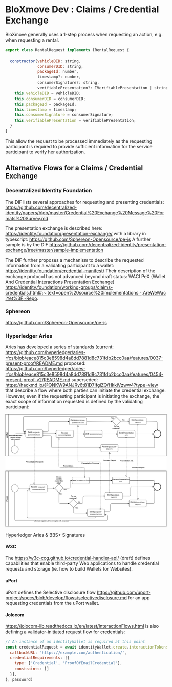 # BloXmove Dev : Claims / Credential Exchange 

BloXmove generally uses a 1-step process when requesting an action, e.g. when requesting a rental.

```javascript
export class RentalRequest implements IRentalRequest {

  constructor(vehicleDID: string,
              consumerDID: string,
              packageId: number,
              timestamp?: number,
              consumerSignature?: string,
              verifiablePresentation?: IVerifiablePresentation | string) {
    this.vehicleDID = vehicleDID;
    this.consumerDID = consumerDID;
    this.packageId = packageId;
    this.timestamp = timestamp;
    this.consumerSignature = consumerSignature;
    this.verifiablePresentation = verifiablePresentation;
  }
}
```

This allow the request to be processed immediately as the requesting participant is required to provide sufficient information for the service participant to verify her authorization.

## Alternative Flows for a Claims / Credential Exchange
### Decentralized Identity Foundation

The DIF lists several approaches for requesting and presenting credentials: https://github.com/decentralized-identity/papers/blob/master/Credential%20Exchange%20Message%20Formats%20Survey.md

The presentation exchange is described here: https://identity.foundation/presentation-exchange/ with a library in typescript: https://github.com/Sphereon-Opensource/pe-js A further sample is by the DIF https://github.com/decentralized-identity/presentation-exchange/tree/master/sample-implementation

The DIF further proposes a mechanism to describe the requested information from a validating participant to a wallet: https://identity.foundation/credential-manifest/ Their description of the exchange protocol has not advanced beyond draft status: WACI PeX (Wallet And Credential Interactions Presentation Exchange) https://identity.foundation/working-groups/claims-credentials.html#:~:text=open%20source%20implementations.-,AreWeWaciYet%3F,-Repo.

### Sphereon
https://github.com/Sphereon-Opensource/pe-js

### Hyperledger Aries
Aries has developed a series of standards (current: https://github.com/hyperledger/aries-rfcs/blob/eace815c3e8598d4a8dd7881d8c731fdb2bcc0aa/features/0037-present-proof/README.md proposed: https://github.com/hyperledger/aries-rfcs/blob/eace815c3e8598d4a8dd7881d8c731fdb2bcc0aa/features/0454-present-proof-v2/README.md superseded: https://hackmd.io/@QNKW9ANJRy6t81D7IfgiZQ/HkklVzww4?type=view that describe a flow where both parties can initiate the credential exchange. However, even if the requesting participant is initiating the exchange, the exact scope of information requested is defined by the validating participant:

<img src="https://github.com/gaganpreets529mingltech/21/blob/main/4493836318.png">

Hyperledger Aries & BBS+ Signatures

#### W3C
The https://w3c-ccg.github.io/credential-handler-api/ (draft) defines capabilities that enable third-party Web applications to handle credential requests and storage (ie. how to build Wallets for Websites).

#### uPort
uPort defines the Selective disclosure flow https://github.com/uport-project/specs/blob/develop/flows/selectivedisclosure.md for an app requesting credentials from the uPort wallet.

#### Jolocom
https://jolocom-lib.readthedocs.io/en/latest/interactionFlows.html is also defining a validator-initiated request flow for credentials:

```javascript
// An instance of an identityWallet is required at this point
const credentialRequest = await identityWallet.create.interactionTokens.request.share({
  callbackURL: 'https://example.com/authentication/',
  credentialRequirements: [{
    type: ['Credential', 'ProofOfEmailCredential'],
    constraints: []
  }],
}, password)
```
